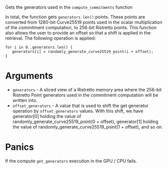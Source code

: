 Gets the generators used in the `compute_commitments` function

In total, the function gets `generators.len()` points. These points
are converted from 1280-bit Curve25519 points used in the scalar multiplication
of the commitment computation, to 256-bit Ristretto points. This function
also allows the user to provide an offset so that a shift is applied in the
retrieval. The following operation is applied:

```text
for i in 0..generators.len() {
   generators[i] = randomly_generate_curve25519_point(i + offset);
}
```

# Arguments

* `generators` - A sliced view of a Ristretto memory area where the
              256-bit Ristretto Point generators used in the commitment computation will
              be written into.
* `offset_generators` - A value that is used to shift the get generator operation by
                        `offset_generators` values. With this shift, we have
                        generator\[0] holding the value of randomly_generate_curve25519_point(0 + offset),
                        generator\[1] holding the value of randomly_generate_curve25519_point(1 + offset),
                        and so on.

# Panics

If the compute `get_generators` execution in the GPU / CPU fails.

